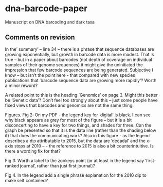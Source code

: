 # dna-barcode-paper
Manuscript on DNA barcoding and dark taxa


## Comments on revision

In the’ summary’ – line 34 – there is a phrase that sequence databases are growing exponentially, but growth in barcode data is more modest. That is true – but in a paper about barcodes (not depth of coverage on individual samples of their genome sequences) it might give the uninitiated the impression that few barcode sequences are being generated. Subjective I know – but isn’t the point here  - that compared with new species publications that  ‘barcode sequence data are growing more rapidly’? Worth a minor reword? 

A related point to this is the heading ‘Genomics’ on page 3. Might this better be ‘Genetic data’? Don’t feel too strongly about this – just some people have fixed views that barcodes and genomics are not the same thing. 

Figures. 
Fig 2: On my PDF  - the legend key for ‘digital’ is black. I can see why black appears as grey for most of the figure – but it is a bit disconcerting to have a key for two things, and shades for three. Can the graph be presented so that it is the data line (rather than the shading below it) that does the communicating work? Also in this figure - as the legend describes a dip attributable to 2015, but the data are ‘decadal’ and the x-axis stops at 2010 – - the reference to 2015 is also a bit counterintuitive.  Is there a wording fix for that? 

Fig 3: Worth a label to the zookeys point (or at least in the legend say ‘first-ranked journal’, rather than just first journal)?

Fig 4. In the legend add a single phrase explanation for the 2010 dip to make self contained? 
